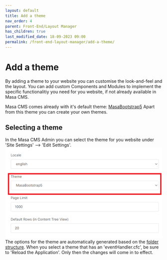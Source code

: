 ```yaml
---
layout: default
title: Add a theme
nav_order: 4
parent: Front-End/Layout Manager
has_children: true
last_modified_date: 18-09-2023 09:00
permalink: /front-end-layout-manager/add-a-theme/
---
```


# Add a theme

By adding a theme to your website you can customise the look-and-feel and the layout.
You can add custom Components and Modules to implement the specific functionalitiy you need for you website, if not already available in Masa CMS.

Masa CMS comes already with it's default theme:  [MasaBootstrap5](https://github.com/MasaCMS/MasaBootstrap5)
Apart from this theme you can create your own themes.

## Selecting a theme
In the Masa CMS Admin you can select the theme for you website under 'Site Settings' --> 'Edit Settings'.  
![](/assets/04_front-end-layout-manager/04_add-a-theme/theme_site_setting.png)  
The options for the theme are automatically generated based on the [folder structure](/front-end-layout-manager/add-a-theme/folder-structure/).
When you select a theme that has an 'eventHandler.cfc', be sure to 'Reload the Application'. Only then the changes will come in to effect.